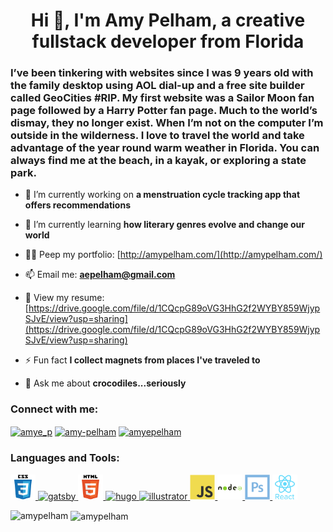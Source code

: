 <h1 align="center">Hi 👋, I'm Amy Pelham, a creative fullstack developer from Florida</h1>
<h3 align="left">I’ve been tinkering with websites since I was 9 years old with the family desktop using AOL dial-up and a free site builder called GeoCities #RIP. My first website was a Sailor Moon fan page followed by a Harry Potter fan page. Much to the world’s dismay, they no longer exist. When I’m not on the computer I’m outside in the wilderness. I love to travel the world and take advantage of the year round warm weather in Florida. You can always find me at the beach, in a kayak, or exploring a state park.</h3>

- 🔭 I’m currently working on **a menstruation cycle tracking app that offers recommendations**

- 🌱 I’m currently learning **how literary genres evolve and change our world**

- 👨‍💻 Peep my portfolio: [http://amypelham.com/](http://amypelham.com/)

- 📫 Email me: **aepelham@gmail.com**

- 📄 View my resume: [https://drive.google.com/file/d/1CQcpG89oVG3HhG2f2WYBY859WjypSJvE/view?usp=sharing](https://drive.google.com/file/d/1CQcpG89oVG3HhG2f2WYBY859WjypSJvE/view?usp=sharing)

- ⚡ Fun fact **I collect magnets from places I've traveled to**

- 💬 Ask me about **crocodiles...seriously**

<P><P>

<h3 align="left">Connect with me:</h3>
<p align="left">
<a href="https://twitter.com/amye_p" target="blank"><img align="center" src="https://raw.githubusercontent.com/rahuldkjain/github-profile-readme-generator/master/src/images/icons/Social/twitter.svg" alt="amye_p" height="30" width="40" /></a>
<a href="https://linkedin.com/in/amy-pelham" target="blank"><img align="center" src="https://raw.githubusercontent.com/rahuldkjain/github-profile-readme-generator/master/src/images/icons/Social/linked-in-alt.svg" alt="amy-pelham" height="30" width="40" /></a>
<a href="https://instagram.com/amyepelham" target="blank"><img align="center" src="https://raw.githubusercontent.com/rahuldkjain/github-profile-readme-generator/master/src/images/icons/Social/instagram.svg" alt="amyepelham" height="30" width="40" /></a>
</p>

<h3 align="left">Languages and Tools:</h3>
<p align="left"> <a href="https://www.w3schools.com/css/" target="_blank" rel="noreferrer"> <img src="https://raw.githubusercontent.com/devicons/devicon/master/icons/css3/css3-original-wordmark.svg" alt="css3" width="40" height="40"/> </a> <a href="https://www.gatsbyjs.com/" target="_blank" rel="noreferrer"> <img src="https://www.vectorlogo.zone/logos/gatsbyjs/gatsbyjs-icon.svg" alt="gatsby" width="40" height="40"/> </a> <a href="https://www.w3.org/html/" target="_blank" rel="noreferrer"> <img src="https://raw.githubusercontent.com/devicons/devicon/master/icons/html5/html5-original-wordmark.svg" alt="html5" width="40" height="40"/> </a> <a href="https://gohugo.io/" target="_blank" rel="noreferrer"> <img src="https://api.iconify.design/logos-hugo.svg" alt="hugo" width="40" height="40"/> </a> <a href="https://www.adobe.com/in/products/illustrator.html" target="_blank" rel="noreferrer"> <img src="https://www.vectorlogo.zone/logos/adobe_illustrator/adobe_illustrator-icon.svg" alt="illustrator" width="40" height="40"/> </a> <a href="https://developer.mozilla.org/en-US/docs/Web/JavaScript" target="_blank" rel="noreferrer"> <img src="https://raw.githubusercontent.com/devicons/devicon/master/icons/javascript/javascript-original.svg" alt="javascript" width="40" height="40"/> </a> <a href="https://nodejs.org" target="_blank" rel="noreferrer"> <img src="https://raw.githubusercontent.com/devicons/devicon/master/icons/nodejs/nodejs-original-wordmark.svg" alt="nodejs" width="40" height="40"/> </a> <a href="https://www.photoshop.com/en" target="_blank" rel="noreferrer"> <img src="https://raw.githubusercontent.com/devicons/devicon/master/icons/photoshop/photoshop-line.svg" alt="photoshop" width="40" height="40"/> </a> <a href="https://reactjs.org/" target="_blank" rel="noreferrer"> <img src="https://raw.githubusercontent.com/devicons/devicon/master/icons/react/react-original-wordmark.svg" alt="react" width="40" height="40"/> </a> </p>

<p><img align="left" src="https://github-readme-stats.vercel.app/api/top-langs?username=amypelham&show_icons=true&locale=en&layout=compact" alt="amypelham" /></p>

<p>&nbsp;<img align="center" src="https://github-readme-stats.vercel.app/api?username=amypelham&show_icons=true&locale=en" alt="amypelham" /></p>
